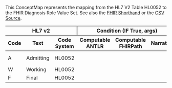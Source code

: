
This ConceptMap represents the mapping from the HL7 V2 Table HL0052 to the FHIR Diagnosis Role Value Set. See also the <a href='https://github.com/HL7/v2-to-fhir/blob/master/tank/Table HL0052 to Diagnosis Role.fsh'>FHIR Shorthand</a> or the <a href='https://github.com/HL7/v2-to-fhir/blob/master/mappings/codesystems/HL7 Concept Map_ DiagnosisType - Sheet1.csv'>CSV Source</a>.
<table class='grid'><thead>
<tr><th colspan='3' style='border-right: 2px solid black;'>HL7 v2</th><th colspan='3' style='border-right: 2px solid black;'>Condition (IF True, args)</th><th colspan='4'>HL7 FHIR</th><th rowspan='2'>Comments</th></tr>
<tr><th>Code</th><th>Text</th><th>Code System</th><th>Computable ANTLR</th><th>Computable FHIRPath</th><th>Narrative</th><th>Code</th><th>Proposed Extension</th><th>Display</th><th>Code System</th></tr></thead>
<tbody>
<tr><td>A</td><td>Admitting</td><td style='border-right: 2px'>HL0052</td><td style='border-right: 2px'></td><td style='border-right: 2px'></td><td style='border-right: 2px'></td><td>AD</td><td style='border-right: 2px'></td><td>Admission Diagnosis</td><td><a href='http://terminology.hl7.org/CodeSystem/diagnosis-role.html'>http://terminology.hl7.org/CodeSystem/diagnosis-role</a></td><td style='border-right: 2px'></td></tr>
<tr><td>W</td><td>Working</td><td style='border-right: 2px'>HL0052</td><td style='border-right: 2px'></td><td style='border-right: 2px'></td><td style='border-right: 2px'></td><td style='border-right: 2px'></td><td style='border-right: 2px'></td><td style='border-right: 2px'></td><td style='border-right: 2px'></td><td style='border-right: 2px'></td></tr>
<tr><td>F</td><td>Final</td><td style='border-right: 2px'>HL0052</td><td style='border-right: 2px'></td><td style='border-right: 2px'></td><td style='border-right: 2px'></td><td style='border-right: 2px'></td><td style='border-right: 2px'></td><td style='border-right: 2px'></td><td style='border-right: 2px'></td><td style='border-right: 2px'></td></tr>
</tbody></table>

